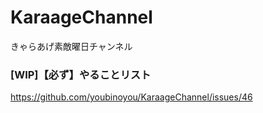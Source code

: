 # KaraageChannel
きゃらあげ素敵曜日チャンネル

### [WIP]【必ず】やることリスト
https://github.com/youbinoyou/KaraageChannel/issues/46

